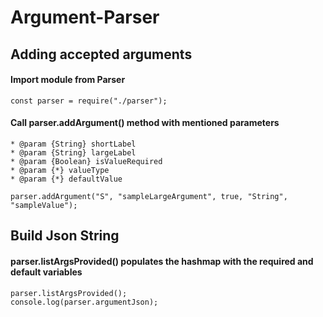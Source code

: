 
# Argument-Parser

## Adding accepted arguments

#### Import module from Parser
`const parser = require("./parser");`

#### Call parser.addArgument() method with mentioned parameters

```Parameters
* @param {String} shortLabel 
* @param {String} largeLabel 
* @param {Boolean} isValueRequired 
* @param {*} valueType 
* @param {*} defaultValue
```

`parser.addArgument("S", "sampleLargeArgument", true, "String", "sampleValue");`

## Build Json String

#### parser.listArgsProvided() populates the hashmap with the required and default variables

```
parser.listArgsProvided();
console.log(parser.argumentJson);
```
